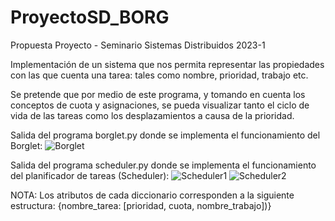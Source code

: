 # ProyectoSD_BORG
Propuesta Proyecto - Seminario Sistemas Distribuidos 2023-1

Implementación de un sistema que nos permita representar las propiedades con las que cuenta una tarea: tales como nombre, prioridad, trabajo etc.

Se pretende que por medio de este programa, y tomando en cuenta los conceptos de cuota y asignaciones, se pueda visualizar tanto el ciclo de vida de las tareas como los desplazamientos a causa de la prioridad.


Salida del programa borglet.py donde se implementa el funcionamiento del Borglet:
![Borglet](https://user-images.githubusercontent.com/92052631/211175906-04418a8a-20c3-49cd-838b-2ab3878ca859.png)


Salida del programa scheduler.py donde se implementa el funcionamiento del planificador de tareas (Scheduler):
![Scheduler1](https://user-images.githubusercontent.com/92052631/211175918-71923370-062b-4522-8d9e-93e7e23efadc.png)
![Scheduler2](https://user-images.githubusercontent.com/92052631/211175919-af137428-c710-4d69-a9a7-b051f7def656.png)

NOTA: Los atributos de cada diccionario corresponden a la siguiente estructura: {nombre_tarea: [prioridad, cuota, nombre_trabajo])}
